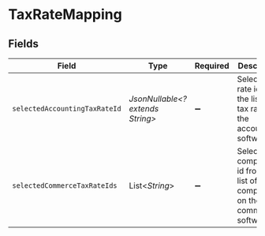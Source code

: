 # TaxRateMapping


## Fields

| Field                                                                               | Type                                                                                | Required                                                                            | Description                                                                         |
| ----------------------------------------------------------------------------------- | ----------------------------------------------------------------------------------- | ----------------------------------------------------------------------------------- | ----------------------------------------------------------------------------------- |
| `selectedAccountingTaxRateId`                                                       | *JsonNullable<? extends String>*                                                    | :heavy_minus_sign:                                                                  | Selected tax rate id from the list of tax rates on the accounting software.         |
| `selectedCommerceTaxRateIds`                                                        | List<*String*>                                                                      | :heavy_minus_sign:                                                                  | Selected tax component id from the list of tax components on the commerce software. |